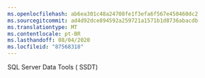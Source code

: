```yaml
---
ms.openlocfilehash: ab6ea301c48a24708fe1f3efa6f567e450460dc2
ms.sourcegitcommit: ad4d92dce894592a259721a1571b1d8736abacdb
ms.translationtype: MT
ms.contentlocale: pt-BR
ms.lasthandoff: 08/04/2020
ms.locfileid: "87568318"
---
```

SQL Server Data Tools \( SSDT\)
